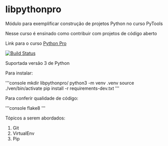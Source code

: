 # libpythonpro
Módulo para exemplificar construção de projetos Python no curso PyTools

Nesse curso é ensinado como contribuir com projetos de código aberto

Link para o curso [Python Pro](https://www.python.pro.br)

[![Build Status](https://app.travis-ci.com/urbanstech/libpythonpro.svg?token=AyaGDV2Lwxcy4j4oeKC4&branch=main)](https://app.travis-ci.com/urbanstech/libpythonpro)

Suportada versão 3 de Python

Para instalar:

'''console
mkdir libpythonpro/
python3 -m venv .venv
source ./ven/bin/activate
pip install -r requirements-dev.txt
'''

Para conferir qualidade de código:

'''console
flake8
'''



Tópicos a serem abordados:
1. Git 
2. VirtualEnv
3. Pip


